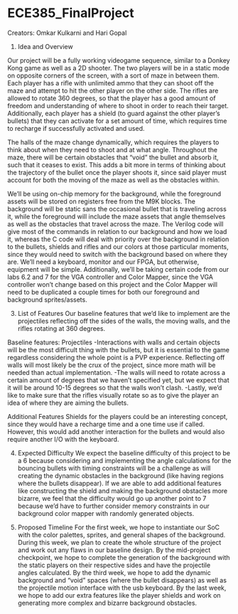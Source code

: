 # ECE385_FinalProject

Creators: Omkar Kulkarni and Hari Gopal

1. Idea and Overview

Our project will be a fully working videogame sequence, similar to a Donkey Kong game as well as a 2D shooter. The two players will be in a static mode on opposite corners of the screen, with a sort of maze in between them. Each player has a rifle with unlimited ammo that they can shoot off the maze and attempt to hit the other player on the other side. The rifles are allowed to rotate 360 degrees, so that the player has a good amount of freedom and understanding of where to shoot in order to reach their target. Additionally, each player has a shield (to guard against the other player’s bullets) that they can activate for a set amount of time, which requires time to recharge if successfully activated and used.

The halls of the maze change dynamically, which requires the players to think about when they need to shoot and at what angle. Throughout the maze, there will be certain obstacles that “void” the bullet and absorb it, such that it ceases to exist. This adds a bit more in terms of thinking about the trajectory of the bullet once the player shoots it, since said player must account for both the moving of the maze as well as the obstacles within.

We’ll be using on-chip memory for the background, while the foreground assets will be stored on registers free from the M9K blocks. The background will be static sans the occasional bullet that is traveling across it, while the foreground will include the maze assets that angle themselves as well as the obstacles that travel across the maze. The Verilog code will give most of the commands in relation to our background and how we load it, whereas the C code will deal with priority over the background in relation to the bullets, shields and rifles and our colors at those particular moments, since they would need to switch with the background based on where they are. We’ll need a keyboard, monitor and our FPGA, but otherwise, equipment will be simple. Additionally, we’ll be taking certain code from our labs 6.2 and 7 for the VGA controller and Color Mapper, since the VGA controller won’t change based on this project and the Color Mapper will need to be duplicated a couple times for both our foreground and background sprites/assets.

3. List of Features
   Our baseline features that we’d like to implement are the projectiles reflecting off the sides of the walls, the moving walls, and the rifles rotating at 360 degrees.

Baseline features:
Projectiles
-Interactions with walls and certain objects will be the most difficult thing with the bullets, but it is essential to the game regardless considering the whole point is a PVP experience. Reflecting off walls will most likely be the crux of the project, since more math will be needed than actual implementation.
-The walls will need to rotate across a certain amount of degrees that we haven’t specified yet, but we expect that it will be around 10-15 degrees so that the walls won’t clash.
-Lastly, we’d like to make sure that the rifles visually rotate so as to give the player an idea of where they are aiming the bullets.

Additional Features
Shields for the players could be an interesting concept, since they would have a recharge time and a one time use if called. However, this would add another interaction for the bullets and would also require another I/O with the keyboard.

4. Expected Difficulty
   We expect the baseline difficulty of this project to be a 6 because considering and implementing the angle calculations for the bouncing bullets with timing constraints will be a challenge as will creating the dynamic obstacles in the background (like having regions where the bullets disappear). If we are able to add additional features like constructing the shield and making the background obstacles more bizarre, we feel that the difficulty would go up another point to 7 because we’d have to further consider memory constraints in our background color mapper with randomly generated objects.

5. Proposed Timeline
   For the first week, we hope to instantiate our SoC with the color palettes, sprites, and general shapes of the background. During this week, we plan to create the whole structure of the project and work out any flaws in our baseline design. By the mid-project checkpoint, we hope to complete the generation of the background with the static players on their respective sides and have the projectile angles calculated. By the third week, we hope to add the dynamic background and “void” spaces (where the bullet disappears) as well as the projectile motion interface with the usb keyboard. By the last week, we hope to add our extra features like the player shields and work on generating more complex and bizarre background obstacles.
